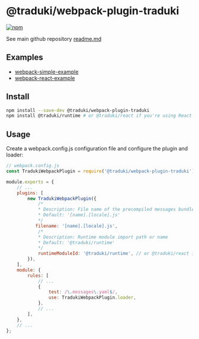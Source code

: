 # @traduki/webpack-plugin-traduki

[![npm](https://img.shields.io/npm/v/@traduki/webpack-plugin-traduki.svg)](https://www.npmjs.com/package/@traduki/webpack-plugin-traduki)

See main github repository [readme.md](https://github.com/havelaer/traduki)

## Examples

- [webpack-simple-example](https://github.com/havelaer/traduki/tree/master/examples/webpack-simple-example)
- [webpack-react-example](https://github.com/havelaer/traduki/tree/master/examples/webpack-react-example)

## Install

```bash
npm install --save-dev @traduki/webpack-plugin-traduki
npm install @traduki/runtime # or @traduki/react if you're using React
```

## Usage

Create a webpack.config.js configuration file and configure the plugin and loader:

```js
// webpack.config.js
const TradukiWebpackPlugin = require('@traduki/webpack-plugin-traduki');

module.exports = {
    // ...
    plugins: [
        new TradukiWebpackPlugin({
            /*
            * Description: File name of the precompiled messages bundles
            * Default: '[name].[locale].js'
            */
           filename: '[name].[locale].js',
            /*
            * Description: Runtime module import path or name
            * Default: '@traduki/runtime'
            */
            runtimeModuleId: '@traduki/runtime', // or @traduki/react if you're using React
        }),
    ],
    module: {
        rules: [
            // ...
            {
                test: /\.messages\.yaml$/,
                use: TradukiWebpackPlugin.loader,
            },
            // ...
        ],
    },
    // ...
};